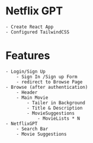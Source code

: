 # Netflix GPT

    - Create React App
    - Configured TailwindCSS


# Features
    - Login/Sign Up
        - Sign In /Sign up Form
        - redirect to Browse Page
    - Browse (after authentication)
        - Header
        - Main Movie
            - Tailer in Background
            - Title & Description
            - MovieSuggestions
                - MovieLists * N
    - NetflixGPT
        - Search Bar
        - Movie Suggestions